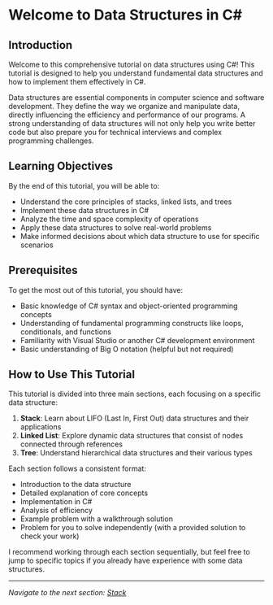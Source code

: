 # Welcome to Data Structures in C#

## Introduction

Welcome to this comprehensive tutorial on data structures using C#! This tutorial is designed to help you understand fundamental data structures and how to implement them effectively in C#.

Data structures are essential components in computer science and software development. They define the way we organize and manipulate data, directly influencing the efficiency and performance of our programs. A strong understanding of data structures will not only help you write better code but also prepare you for technical interviews and complex programming challenges.

## Learning Objectives

By the end of this tutorial, you will be able to:

- Understand the core principles of stacks, linked lists, and trees
- Implement these data structures in C#
- Analyze the time and space complexity of operations
- Apply these data structures to solve real-world problems
- Make informed decisions about which data structure to use for specific scenarios

## Prerequisites

To get the most out of this tutorial, you should have:

- Basic knowledge of C# syntax and object-oriented programming concepts
- Understanding of fundamental programming constructs like loops, conditionals, and functions
- Familiarity with Visual Studio or another C# development environment
- Basic understanding of Big O notation (helpful but not required)

## How to Use This Tutorial

This tutorial is divided into three main sections, each focusing on a specific data structure:

1. **Stack**: Learn about LIFO (Last In, First Out) data structures and their applications
2. **Linked List**: Explore dynamic data structures that consist of nodes connected through references
3. **Tree**: Understand hierarchical data structures and their various types

Each section follows a consistent format:

- Introduction to the data structure
- Detailed explanation of core concepts
- Implementation in C#
- Analysis of efficiency
- Example problem with a walkthrough solution
- Problem for you to solve independently (with a provided solution to check your work)

I recommend working through each section sequentially, but feel free to jump to specific topics if you already have experience with some data structures.

---

*Navigate to the next section: [Stack](stack.md)*